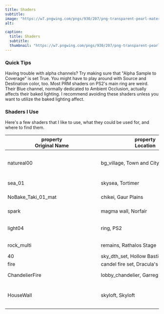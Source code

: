 ```yaml
---
title: Shaders
subtitle: 
image: "https://w7.pngwing.com/pngs/930/207/png-transparent-pearl-material-sphere-pearl-balloon-download-with-transparent-background-free.png"
alt: 

caption:
  title: Shaders
  subtitle: 
  thumbnail: "https://w7.pngwing.com/pngs/930/207/png-transparent-pearl-material-sphere-pearl-balloon-download-with-transparent-background-free.png"
---
```


### Quick Tips
Having trouble with alpha channels? Try making sure that "Alpha Sample to Coverage" is set True. You might have to play around with Source and Destination color, too.
Most PRM shaders on PS2's main ring are weird. Their Blue channel, normally dedicated to Ambient Occlusion, actually affects their baked lighting. I recommend avoiding these shaders unless you want to utilize the baked lighting affect.

### Shaders I Use
Here's a few shaders that I like to use, what they could be used for, and where to find them.

| <div style="width:290px">property</div>Original Name | <div style="width:290px">property</div>Location | <div style="width:290px">property</div>Description |
| ----------| ----------| ----------|
| natureal00 | bg_village, Town and City | A simple shader that only supports a diffuse channel. A great default shader as it can be affected by lighting, unlike most emissive shaders |
| sea_01 | skysea, Tortimer | A great water shader that can support transparency, too! |
| NoBake_Taki_01_mat | chikei, Gaur Plains | A diffuse shader with scrolling uv channel |
| spark | magma wall, Norfair | An emissive shader with scrolling uv channel |
| light04 | ring, PS2 | Useful for most lighting effects that involve a texture with a black background |
| rock_multi | remains, Rathalos Stage | Supports two blended textures, ie grass and rock |
| 40 | sky_dth_set, Hollow Bastion | Supports a normal map for distortion |
| fire | candel fire set, Dracula's Castle | A standard sprite sheet |
| ChandelierFire | lobby_chandelier, Garreg Mach | An emissive shader with distortion. Great for fire! |
| HouseWall | skyloft, Skyloft  | Has a diffuse and a baked lighting channel. This material somehow keeps the performance steady despite Skyloft's 100k+ polygons! |